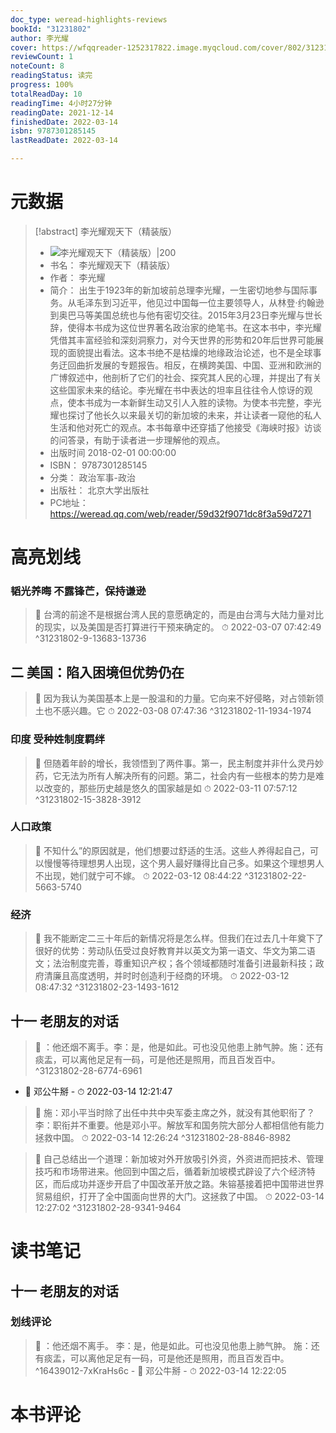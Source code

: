 ```yaml
---
doc_type: weread-highlights-reviews
bookId: "31231802"
author: 李光耀
cover: https://wfqqreader-1252317822.image.myqcloud.com/cover/802/31231802/t7_31231802.jpg
reviewCount: 1
noteCount: 8
readingStatus: 读完
progress: 100%
totalReadDay: 10
readingTime: 4小时27分钟
readingDate: 2021-12-14
finishedDate: 2022-03-14
isbn: 9787301285145
lastReadDate: 2022-03-14

---
```

# 元数据
> [!abstract] 李光耀观天下（精装版）
> - ![ 李光耀观天下（精装版）|200](https://wfqqreader-1252317822.image.myqcloud.com/cover/802/31231802/t7_31231802.jpg)
> - 书名： 李光耀观天下（精装版）
> - 作者： 李光耀
> - 简介： 出生于1923年的新加坡前总理李光耀，一生密切地参与国际事务。从毛泽东到习近平，他见过中国每一位主要领导人，从林登·约翰逊到奥巴马等美国总统也与他有密切交往。2015年3月23日李光耀与世长辞，使得本书成为这位世界著名政治家的绝笔书。在这本书中，李光耀凭借其丰富经验和深刻洞察力，对今天世界的形势和20年后世界可能展现的面貌提出看法。这本书绝不是枯燥的地缘政治论述，也不是全球事务迂回曲折发展的专题报告。相反，在横跨美国、中国、亚洲和欧洲的广博叙述中，他剖析了它们的社会、探究其人民的心理，并提出了有关这些国家未来的结论。李光耀在书中表达的坦率且往往令人惊讶的观点，使本书成为一本新鲜生动又引人入胜的读物。为使本书完整，李光耀也探讨了他长久以来最关切的新加坡的未来，并让读者一窥他的私人生活和他对死亡的观点。本书每章中还穿插了他接受《海峡时报》访谈的问答录，有助于读者进一步理解他的观点。
> - 出版时间 2018-02-01 00:00:00
> - ISBN： 9787301285145
> - 分类： 政治军事-政治
> - 出版社： 北京大学出版社
> - PC地址：https://weread.qq.com/web/reader/59d32f9071dc8f3a59d7271

# 高亮划线

### 韬光养晦 不露锋芒，保持谦逊

> 📌 台湾的前途不是根据台湾人民的意愿确定的，而是由台湾与大陆力量对比的现实，以及美国是否打算进行干预来确定的。 
> ⏱ 2022-03-07 07:42:49 ^31231802-9-13683-13736

## 二 美国：陷入困境但优势仍在

> 📌 因为我认为美国基本上是一股温和的力量。它向来不好侵略，对占领新领土也不感兴趣。它 
> ⏱ 2022-03-08 07:47:36 ^31231802-11-1934-1974

### 印度 受种姓制度羁绊

> 📌 但随着年龄的增长，我领悟到了两件事。第一，民主制度并非什么灵丹妙药，它无法为所有人解决所有的问题。第二，社会内有一些根本的势力是难以改变的，那些历史越是悠久的国家越是如 
> ⏱ 2022-03-11 07:57:12 ^31231802-15-3828-3912

### 人口政策

> 📌 不知什么”的原因就是，他们想要过舒适的生活。这些人养得起自己，可以慢慢等待理想男人出现，这个男人最好赚得比自己多。如果这个理想男人不出现，她们就宁可不嫁。 
> ⏱ 2022-03-12 08:44:22 ^31231802-22-5663-5740

### 经济

> 📌 我不能断定二三十年后的新情况将是怎么样。但我们在过去几十年奠下了很好的优势：劳动队伍受过良好教育并以英文为第一语文、华文为第二语文；法治制度完善，尊重知识产权；各个领域都随时准备引进最新科技；政府清廉且高度透明，并时时创造利于经商的环境。 
> ⏱ 2022-03-12 08:47:32 ^31231802-23-1493-1612

## 十一 老朋友的对话

> 📌  ：他还烟不离手。李：是，他是如此。可也没见他患上肺气肿。施：还有痰盂，可以离他足足有一码，可是他还是照用，而且百发百中。 ^31231802-28-6774-6961
- 💭 邓公牛掰 - ⏱ 2022-03-14 12:21:47 

> 📌 施：邓小平当时除了出任中共中央军委主席之外，就没有其他职衔了？李：职衔并不重要。他是邓小平。解放军和国务院大部分人都相信他有能力拯救中国。 
> ⏱ 2022-03-14 12:26:24 ^31231802-28-8846-8982

> 📌 自己总结出一个道理：新加坡对外开放吸引外资，外资进而把技术、管理技巧和市场带进来。他回到中国之后，循着新加坡模式辟设了六个经济特区，而后成功并逐步开启了中国改革开放之路。朱镕基接着把中国带进世界贸易组织，打开了全中国面向世界的大门。这拯救了中国。 
> ⏱ 2022-03-14 12:27:02 ^31231802-28-9341-9464

# 读书笔记

## 十一 老朋友的对话

### 划线评论
> 📌 ：他还烟不离手。
李：是，他是如此。可也没见他患上肺气肿。
施：还有痰盂，可以离他足足有一码，可是他还是照用，而且百发百中。  ^16439012-7xKraHs6c
    - 💭 邓公牛掰
    - ⏱ 2022-03-14 12:22:05
   
# 本书评论
